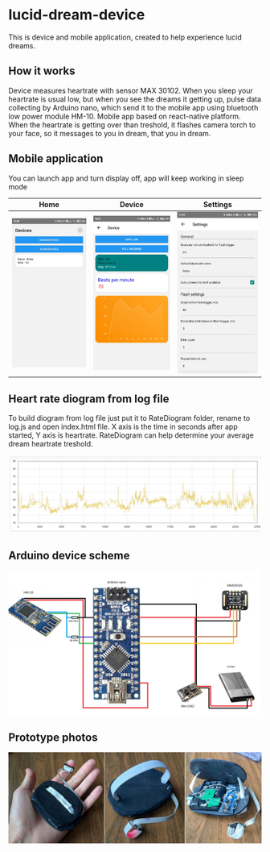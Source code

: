 # lucid-dream-device
This is device and mobile application, created to help experience lucid dreams.

## How it works
Device measures heartrate with sensor MAX 30102. When you sleep your heartrate is usual low, but when you see the dreams it getting up, pulse data collecting by Arduino nano, which send it to the mobile app using bluetooth low power module HM-10. Mobile app based on react-native platform. When the heartrate is getting over than treshold, it flashes camera torch to your face, so it messages to you in dream, that you in dream.

## Mobile application
You can launch app and turn display off, app will keep working in sleep mode

 Home | Device  | Settings
:-------------------------:|:-------------------------:|:-------------------------:
 ![](https://github.com/seag86/lucid-dream-device/blob/main/images/Screenshot_1.jpg) | ![](https://github.com/seag86/lucid-dream-device/blob/main/images/Screenshot_2.jpg) | ![](https://github.com/seag86/lucid-dream-device/blob/main/images/Screenshot_3.jpg)  


## Heart rate diogram from log file
To build diogram from log file just put it to RateDiogram folder, rename to log.js and open index.html file. X axis is the time in seconds after app started, Y axis is heartrate. RateDiogram can help determine your average dream heartrate treshold.

![RateDiogram script](https://github.com/seag86/lucid-dream-device/blob/main/RateDiogram/example_diogram.jpg)

## Arduino device scheme
![](https://github.com/seag86/lucid-dream-device/blob/main/images/scheme.png)

## Prototype photos
![](https://github.com/seag86/lucid-dream-device/blob/main/images/prototype.jpg)
